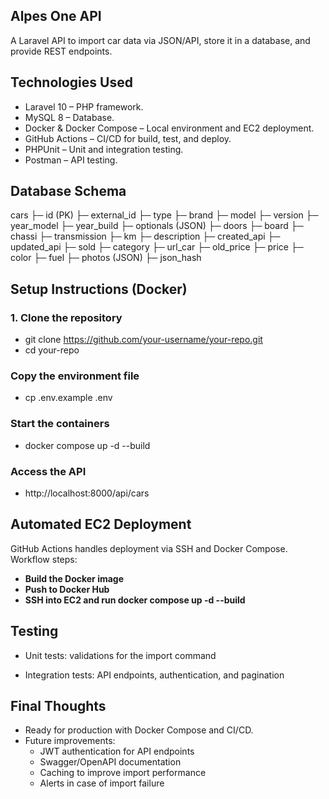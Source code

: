 ## Alpes One API
A Laravel API to import car data via JSON/API, store it in a database, and provide REST endpoints.

## Technologies Used

- Laravel 10 – PHP framework.
- MySQL 8 – Database.
- Docker & Docker Compose – Local environment and EC2 deployment.
- GitHub Actions – CI/CD for build, test, and deploy.
- PHPUnit – Unit and integration testing.
- Postman – API testing.

## Database Schema
cars
├─ id (PK)
├─ external_id
├─ type
├─ brand
├─ model
├─ version
├─ year_model
├─ year_build
├─ optionals (JSON)
├─ doors
├─ board
├─ chassi
├─ transmission
├─ km
├─ description
├─ created_api
├─ updated_api
├─ sold
├─ category
├─ url_car
├─ old_price
├─ price
├─ color
├─ fuel
├─ photos (JSON)
├─ json_hash

## Setup Instructions (Docker)
### 1. Clone the repository
- git clone https://github.com/your-username/your-repo.git
- cd your-repo

### Copy the environment file
- cp .env.example .env

### Start the containers
- docker compose up -d --build

### Access the API
- http://localhost:8000/api/cars

## Automated EC2 Deployment
GitHub Actions handles deployment via SSH and Docker Compose. Workflow steps:
- **Build the Docker image**
- **Push to Docker Hub**
- **SSH into EC2 and run docker compose up -d --build**

##  Testing
- Unit tests: validations for the import command

- Integration tests: API endpoints, authentication, and pagination

## Final Thoughts

- Ready for production with Docker Compose and CI/CD.
- Future improvements:
  - JWT authentication for API endpoints
  - Swagger/OpenAPI documentation
  - Caching to improve import performance
  - Alerts in case of import failure

##